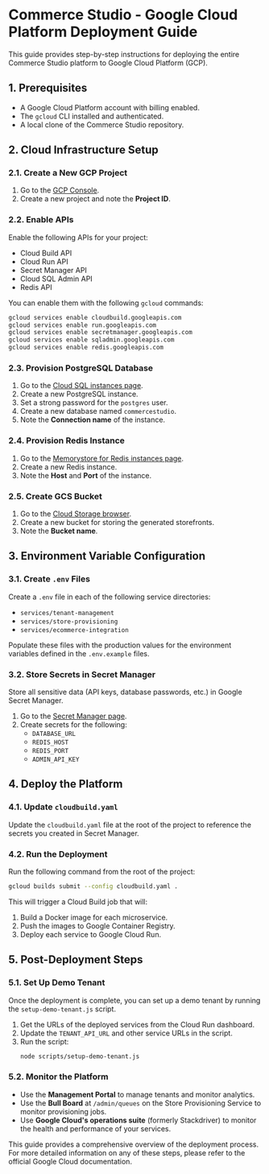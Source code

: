 # Commerce Studio - Google Cloud Platform Deployment Guide

This guide provides step-by-step instructions for deploying the entire Commerce Studio platform to Google Cloud Platform (GCP).

## 1. Prerequisites

-   A Google Cloud Platform account with billing enabled.
-   The `gcloud` CLI installed and authenticated.
-   A local clone of the Commerce Studio repository.

## 2. Cloud Infrastructure Setup

### 2.1. Create a New GCP Project

1.  Go to the [GCP Console](https://console.cloud.google.com/).
2.  Create a new project and note the **Project ID**.

### 2.2. Enable APIs

Enable the following APIs for your project:

-   Cloud Build API
-   Cloud Run API
-   Secret Manager API
-   Cloud SQL Admin API
-   Redis API

You can enable them with the following `gcloud` commands:

```bash
gcloud services enable cloudbuild.googleapis.com
gcloud services enable run.googleapis.com
gcloud services enable secretmanager.googleapis.com
gcloud services enable sqladmin.googleapis.com
gcloud services enable redis.googleapis.com
```

### 2.3. Provision PostgreSQL Database

1.  Go to the [Cloud SQL instances page](https://console.cloud.google.com/sql/instances).
2.  Create a new PostgreSQL instance.
3.  Set a strong password for the `postgres` user.
4.  Create a new database named `commercestudio`.
5.  Note the **Connection name** of the instance.

### 2.4. Provision Redis Instance

1.  Go to the [Memorystore for Redis instances page](https://console.cloud.google.com/memorystore/redis/instances).
2.  Create a new Redis instance.
3.  Note the **Host** and **Port** of the instance.

### 2.5. Create GCS Bucket

1.  Go to the [Cloud Storage browser](https://console.cloud.google.com/storage/browser).
2.  Create a new bucket for storing the generated storefronts.
3.  Note the **Bucket name**.

## 3. Environment Variable Configuration

### 3.1. Create `.env` Files

Create a `.env` file in each of the following service directories:

-   `services/tenant-management`
-   `services/store-provisioning`
-   `services/ecommerce-integration`

Populate these files with the production values for the environment variables defined in the `.env.example` files.

### 3.2. Store Secrets in Secret Manager

Store all sensitive data (API keys, database passwords, etc.) in Google Secret Manager.

1.  Go to the [Secret Manager page](https://console.cloud.google.com/security/secret-manager).
2.  Create secrets for the following:
    -   `DATABASE_URL`
    -   `REDIS_HOST`
    -   `REDIS_PORT`
    -   `ADMIN_API_KEY`

## 4. Deploy the Platform

### 4.1. Update `cloudbuild.yaml`

Update the `cloudbuild.yaml` file at the root of the project to reference the secrets you created in Secret Manager.

### 4.2. Run the Deployment

Run the following command from the root of the project:

```bash
gcloud builds submit --config cloudbuild.yaml .
```

This will trigger a Cloud Build job that will:

1.  Build a Docker image for each microservice.
2.  Push the images to Google Container Registry.
3.  Deploy each service to Google Cloud Run.

## 5. Post-Deployment Steps

### 5.1. Set Up Demo Tenant

Once the deployment is complete, you can set up a demo tenant by running the `setup-demo-tenant.js` script.

1.  Get the URLs of the deployed services from the Cloud Run dashboard.
2.  Update the `TENANT_API_URL` and other service URLs in the script.
3.  Run the script:
    ```bash
    node scripts/setup-demo-tenant.js
    ```

### 5.2. Monitor the Platform

-   Use the **Management Portal** to manage tenants and monitor analytics.
-   Use the **Bull Board** at `/admin/queues` on the Store Provisioning Service to monitor provisioning jobs.
-   Use **Google Cloud's operations suite** (formerly Stackdriver) to monitor the health and performance of your services.

This guide provides a comprehensive overview of the deployment process. For more detailed information on any of these steps, please refer to the official Google Cloud documentation.